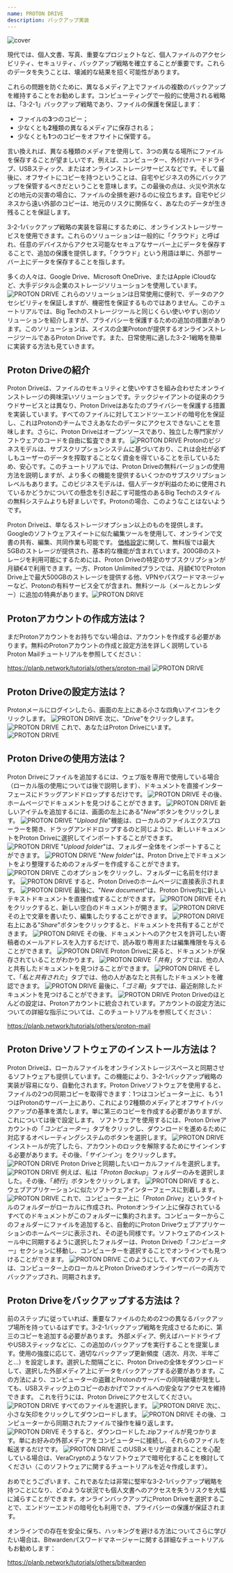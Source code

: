 ```yaml
---
name: PROTON DRIVE
description: バックアップ実装
---
```

![cover](assets/cover.webp)

現代では、個人文書、写真、重要なプロジェクトなど、個人ファイルのアクセシビリティ、セキュリティ、バックアップ戦略を確立することが重要です。これらのデータを失うことは、壊滅的な結果を招く可能性があります。

これらの問題を防ぐために、異なるメディア上でファイルの複数のバックアップを維持することをお勧めします。コンピューティングで一般的に使用される戦略は、「3-2-1」バックアップ戦略であり、ファイルの保護を保証します：
- ファイルの**3**つのコピー；
- 少なくとも**2**種類の異なるメディアに保存される；
- 少なくとも**1**つのコピーをオフサイトに保管する。

言い換えれば、異なる種類のメディアを使用して、3つの異なる場所にファイルを保存することが望ましいです。例えば、コンピューター、外付けハードドライブ、USBスティック、またはオンラインストレージサービスなどです。そして最後に、オフサイトにコピーを持つということは、自宅やビジネスの外にバックアップを保管するべきだということを意味します。この最後の点は、火災や洪水などの地元の災害の場合に、ファイルの全損を避けるのに役立ちます。自宅やビジネスから遠い外部のコピーは、地元のリスクに関係なく、あなたのデータが生き残ることを保証します。

3-2-1バックアップ戦略の実装を容易にするために、オンラインストレージサービスを使用できます。これらのソリューションは一般的に「クラウド」と呼ばれ、任意のデバイスからアクセス可能なセキュアなサーバー上にデータを保存することで、追加の保護を提供します。「クラウド」という用語は単に、外部サーバー上にデータを保存することを指します。

多くの人々は、Google Drive、Microsoft OneDrive、またはApple iCloudなど、大手デジタル企業のストレージソリューションを使用しています。
![PROTON DRIVE](assets/notext/01.webp)
これらのソリューションは日常使用に便利で、データのアクセシビリティを保証しますが、機密性を保証するものではありません。このチュートリアルでは、Big Techのストレージツールと同じくらい使いやすい別のソリューションを紹介しますが、プライバシーを保護するための追加の措置があります。このソリューションは、スイスの企業Protonが提供するオンラインストレージツールであるProton Driveです。また、日常使用に適した3-2-1戦略を簡単に実装する方法も見ていきます。

## Proton Driveの紹介
Proton Driveは、ファイルのセキュリティと使いやすさを組み合わせたオンラインストレージの興味深いソリューションです。テックジャイアントの従来のクラウドサービスとは異なり、Proton Driveはあなたのプライバシーを保護する措置を実装しています。すべてのファイルに対してエンドツーエンドの暗号化を保証し、これはProtonのチームでさえあなたのデータにアクセスできないことを意味します。さらに、Proton Driveはオープンソースであり、独立した専門家がソフトウェアのコードを自由に監査できます。
![PROTON DRIVE](assets/notext/02.webp)
Protonのビジネスモデルは、サブスクリプションシステムに基づいており、これは会社が必ずしもユーザーのデータを搾取することなく資金を得ていることを示しているため、安心です。このチュートリアルでは、Proton Driveの無料バージョンの使用方法を説明しますが、より多くの機能を提供するいくつかのサブスクリプションレベルもあります。このビジネスモデルは、個人データが利益のために使用されているかどうかについての懸念を引き起こす可能性のあるBig Techのスタイルの無料システムよりも好ましいです。Protonの場合、このようなことはないようです。

Proton Driveは、単なるストレージオプション以上のものを提供します。Googleのソフトウェアスイートに似た編集ツールを使用して、オンラインで文書の共有、編集、共同作業も可能です。
[価格設定](https://proton.me/pricing)に関して、無料版では最大5GBのストレージが提供され、基本的な機能が含まれています。200GBのストレージを利用可能にするためには、Proton Driveの特定のサブスクリプションが月額€4で利用できます。一方、Proton Unlimitedプランでは、月額€10でProton Drive上で最大500GBのストレージを提供する他、VPNやパスワードマネージャーなど、Protonの有料サービス全てが含まれ、無料ツール（メールとカレンダー）に追加の特典があります。![PROTON DRIVE](assets/notext/03.webp)
## Protonアカウントの作成方法は？

まだProtonアカウントをお持ちでない場合は、アカウントを作成する必要があります。無料のProtonアカウントの作成と設定方法を詳しく説明しているProton Mailチュートリアルを参照してください：

https://planb.network/tutorials/others/proton-mail
![PROTON DRIVE](assets/notext/04.webp)
## Proton Driveの設定方法は？

Protonメールにログインしたら、画面の左上にある小さな四角いアイコンをクリックします。
![PROTON DRIVE](assets/notext/05.webp)
次に、"*Drive*"をクリックします。
![PROTON DRIVE](assets/notext/06.webp)
これで、あなたはProton Driveにいます。
![PROTON DRIVE](assets/notext/07.webp)
## Proton Driveの使用方法は？
Proton Driveにファイルを追加するには、ウェブ版を専用で使用している場合（ローカル版の使用については後で説明します）、ドキュメントを直接インターフェースにドラッグアンドドロップするだけです。
![PROTON DRIVE](assets/notext/08.webp)
その後、ホームページでドキュメントを見つけることができます。
![PROTON DRIVE](assets/notext/09.webp)
新しいアイテムを追加するには、画面の左上にある"*New*"ボタンをクリックします。
![PROTON DRIVE](assets/notext/10.webp)
"*Upload file*"機能は、ローカルのファイルエクスプローラーを開き、ドラッグアンドドロップするのと同じように、新しいドキュメントをProton Driveに選択してインポートすることができます。
![PROTON DRIVE](assets/notext/11.webp)
"*Upload folder*"は、フォルダー全体をインポートすることができます。
![PROTON DRIVE](assets/notext/12.webp)
"*New folder*"は、Proton Drive上でドキュメントをより整理するためのフォルダーを作成することができます。
![PROTON DRIVE](assets/notext/13.webp)
このオプションをクリックし、フォルダーに名前を付けます。
![PROTON DRIVE](assets/notext/14.webp)
すると、Proton Driveのホームページに直接表示されます。
![PROTON DRIVE](assets/notext/15.webp)
最後に、"*New document*"は、Proton Drive内に新しいテキストドキュメントを直接作成することができます。
![PROTON DRIVE](assets/notext/16.webp)
それをクリックすると、新しい空白のドキュメントが開きます。
![PROTON DRIVE](assets/notext/17.webp)
その上で文章を書いたり、編集したりすることができます。
![PROTON DRIVE](assets/notext/18.webp)
右上にある"*Share*"ボタンをクリックすると、ドキュメントを共有することができます。
![PROTON DRIVE](assets/notext/19.webp)
その後、ドキュメントへのアクセスを許可したい寄稿者のメールアドレスを入力するだけで、読み取り専用または編集権限を与えることができます。
![PROTON DRIVE](assets/notext/20.webp)
Proton Driveに戻ると、ドキュメントが保存されていることがわかります。
![PROTON DRIVE](assets/notext/21.webp)「*共有*」タブでは、他の人と共有したドキュメントを見つけることができます。
![PROTON DRIVE](assets/notext/22.webp)
そして、「*私と共有された*」タブでは、他の人があなたと共有したドキュメントを確認できます。
![PROTON DRIVE](assets/notext/23.webp)
最後に、「*ゴミ箱*」タブでは、最近削除したドキュメントを見つけることができます。
![PROTON DRIVE](assets/notext/24.webp)
Proton Driveのほとんどの設定は、Protonアカウントに統合されています。アカウントの設定方法についての詳細な指示については、このチュートリアルを参照してください：

https://planb.network/tutorials/others/proton-mail

## Proton Driveソフトウェアのインストール方法は？
Proton Driveは、ローカルファイルをオンラインストレージスペースと同期させるソフトウェアも提供しています。この機能により、3-2-1バックアップ戦略の実装が容易になり、自動化されます。Proton Driveソフトウェアを使用すると、ファイルの2つの同期コピーを取得できます：1つはコンピューター上に、もう1つはProtonのサーバー上にあり、これにより2種類のメディアとオフサイトバックアップの基準を満たします。単に第三のコピーを作成する必要がありますが、これについては後で設定します。
ソフトウェアを使用するには、Proton Driveアカウントの「*コンピューター*」タブをクリックし、ダウンロードを進めるために対応するオペレーティングシステムのボタンを選択します。
![PROTON DRIVE](assets/notext/25.webp)
インストールが完了したら、アカウントのロックを解除するためにサインインする必要があります。その後、「*サインイン*」をクリックします。
![PROTON DRIVE](assets/notext/26.webp)
Proton Driveと同期したいローカルファイルを選択します。
![PROTON DRIVE](assets/notext/27.webp)
例えば、私は「*Proton Backup*」フォルダーのみを選択しました。その後、「*続行*」ボタンをクリックします。
![PROTON DRIVE](assets/notext/28.webp)
すると、ウェブアプリケーションに似たソフトウェアインターフェースに到着します。
![PROTON DRIVE](assets/notext/29.webp)
これで、コンピューター上に「*Proton Drive*」というタイトルのフォルダーがローカルに作成され、Protonオンライン上に保存されているすべてのドキュメントがこのフォルダーに集約されます。コンピューターからこのフォルダーにファイルを追加すると、自動的にProton Driveウェブアプリケーションのホームページに表示され、その逆も同様です。ソフトウェアのインストール中に同期するように選択したフォルダーは、Proton Driveの「*コンピューター*」セクションに移動し、コンピューターを選択することでオンラインでも見つけることができます。
![PROTON DRIVE](assets/notext/30.webp)
このようにして、すべてのファイルは、コンピューター上のローカルとProton Driveのオンラインサーバーの両方でバックアップされ、同期されます。

## Proton Driveをバックアップする方法は？

前のステップに従っていれば、重要なファイルのための2つの異なるバックアップ場所を持っているはずです。3-2-1バックアップ戦略を完成させるために、第三のコピーを追加する必要があります。
外部メディア、例えばハードドライブやUSBスティックなどに、この追加のバックアップを実行することを提案します。使用の強度に応じて、適切なバックアップ更新頻度（週次、月次、半年ごと...）を設定します。選択した間隔ごとに、Proton Driveの全体をダウンロードして、選択した外部メディア上にデータをバックアップする必要があります。この方法により、コンピューターの盗難とProtonのサーバーの同時破壊が発生しても、USBスティック上のコピーのおかげでファイルへの安全なアクセスを維持できます。
これを行うには、Proton Driveにアクセスしてください。
![PROTON DRIVE](assets/notext/31.webp)
すべてのファイルを選択します。
![PROTON DRIVE](assets/notext/32.webp)
次に、小さな矢印をクリックしてダウンロードします。
![PROTON DRIVE](assets/notext/33.webp)
その後、コンピューターから同期されたファイルで操作を繰り返します。
![PROTON DRIVE](assets/notext/34.webp)
そうすると、ダウンロードした.zipファイルが見つかります。単にお好みの外部メディアをコンピューターに接続し、それらのファイルを転送するだけです。
![PROTON DRIVE](assets/notext/35.webp)
このUSBメモリが盗まれることを心配している場合は、VeraCryptのようなソフトウェアで暗号化することを検討してください（このソフトウェアに関するチュートリアルを近々作成します）。

おめでとうございます、これであなたは非常に堅牢な3-2-1バックアップ戦略を持つことになり、どのような状況でも個人文書へのアクセスを失うリスクを大幅に減らすことができます。オンラインバックアップにProton Driveを選択することで、エンドツーエンドの暗号化も利用でき、プライバシーの保護が保証されます。

オンラインでの存在を安全に保ち、ハッキングを避ける方法についてさらに学びたい場合は、Bitwardenパスワードマネージャーに関する詳細なチュートリアルもお勧めします：

https://planb.network/tutorials/others/bitwarden